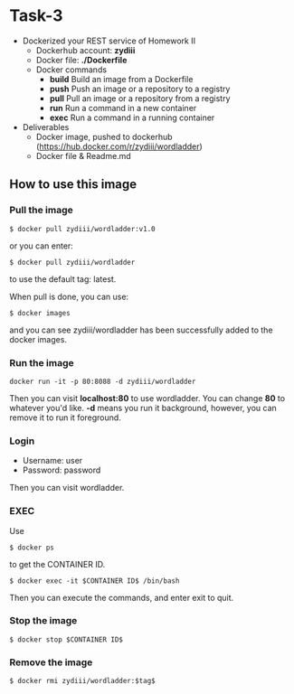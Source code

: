 # Task-3

- Dockerized your REST service of Homework II
  - Dockerhub account: **zydiii**
  - Docker file: **./Dockerfile**
  - Docker commands
    - **build** Build an image from a Dockerfile
    - **push** Push an image or a repository to a registry
    - **pull** Pull an image or a repository from a registry
    - **run** Run a command in a new container
    - **exec** Run a command in a running container
- Deliverables
  - Docker image, pushed to dockerhub (https://hub.docker.com/r/zydiii/wordladder)
  - Docker file & Readme.md

## How to use this image

### Pull the image

```
$ docker pull zydiii/wordladder:v1.0
```
or you can enter:
```
$ docker pull zydiii/wordladder
```
to use the default tag: latest.

When pull is done, you can use:
```
$ docker images
```
and you can see zydiii/wordladder has been successfully added to the docker images.

### Run the image

```
docker run -it -p 80:8088 -d zydiii/wordladder
```
Then you can visit **localhost:80** to use wordladder. You can change **80** to whatever you'd like. **-d** means you run it background, however, you can remove it to run it foreground.

### Login

- Username: user
- Password: password

Then you can visit wordladder.

### EXEC
Use
```
$ docker ps
```
to get the CONTAINER ID.
```
$ docker exec -it $CONTAINER ID$ /bin/bash
```
Then you can execute the commands, and enter exit to quit.

### Stop the image
```
$ docker stop $CONTAINER ID$
```
### Remove the image
```
$ docker rmi zydiii/wordladder:$tag$
```